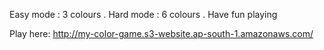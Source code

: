Easy mode : 3 colours . 
Hard mode : 6 colours . Have fun playing

Play here: http://my-color-game.s3-website.ap-south-1.amazonaws.com/


